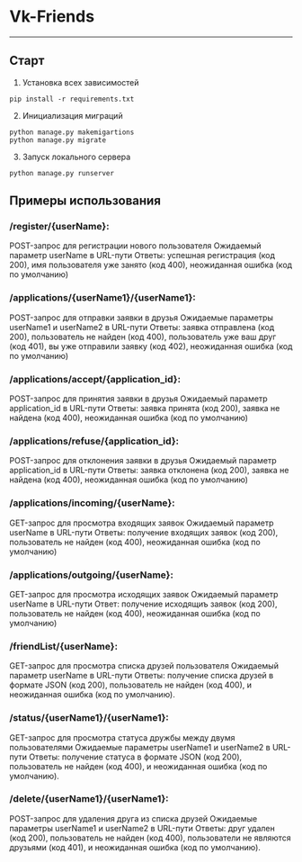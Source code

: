 # Vk-Friends
___


## Старт

1) Установка всех зависимостей
```angular2html
pip install -r requirements.txt
```
2) Инициализация миграций
```angular2html
python manage.py makemigartions
python manage.py migrate
```
3) Запуск локального сервера
```angular2html
python manage.py runserver
```

## Примеры использования

### /register/{userName}:
POST-запрос для регистрации нового пользователя
Ожидаемый параметр userName в URL-пути
Ответы: успешная регистрация (код 200), имя пользователя уже занято (код 400), неожиданная ошибка (код по умолчанию)

### /applications/{userName1}/{userName1}:
POST-запрос для отправки заявки в друзья
Ожидаемые параметры userName1 и userName2 в URL-пути
Ответы: заявка отправлена (код 200), пользователь не найден (код 400), пользователь уже ваш друг (код 401), вы уже отправили заявку (код 402), неожиданная ошибка (код по умолчанию)

### /applications/accept/{application_id}:
POST-запрос для принятия заявки в друзья
Ожидаемый параметр application_id в URL-пути
Ответы: заявка принята (код 200), заявка не найдена (код 400), неожиданная ошибка (код по умолчанию)

### /applications/refuse/{application_id}:
POST-запрос для отклонения заявки в друзья
Ожидаемый параметр application_id в URL-пути
Ответы: заявка отклонена (код 200), заявка не найдена (код 400), неожиданная ошибка (код по умолчанию)

### /applications/incoming/{userName}:
GET-запрос для просмотра входящих заявок
Ожидаемый параметр userName в URL-пути
Ответы: получение входящих заявок (код 200), пользователь не найден (код 400), неожиданная ошибка (код по умолчанию)

### /applications/outgoing/{userName}:
GET-запрос для просмотра исходящих заявок
Ожидаемый параметр userName в URL-пути
Ответ: получение исходящиъ заявок (код 200), пользователь не найден (код 400), неожиданная ошибка (код по умолчанию)

### /friendList/{userName}:
GET-запрос для просмотра списка друзей пользователя
Ожидаемый параметр userName в URL-пути
Ответы: получение списка друзей в формате JSON (код 200), пользователь не найден (код 400), и неожиданная ошибка (код по умолчанию).

### /status/{userName1}/{userName1}:
GET-запрос для просмотра статуса дружбы между двумя пользователями
Ожидаемые параметры userName1 и userName2 в URL-пути
Ответы: получение статуса в формате JSON (код 200), пользователь не найден (код 400), и неожиданная ошибка (код по умолчанию).

### /delete/{userName1}/{userName1}:
POST-запрос для удаления друга из списка друзей
Ожидаемые параметры userName1 и userName2 в URL-пути
Ответы: друг удален (код 200), пользователь не найден (код 400), пользователи не являются друзьями (код 401), и неожиданная ошибка (код по умолчанию).
